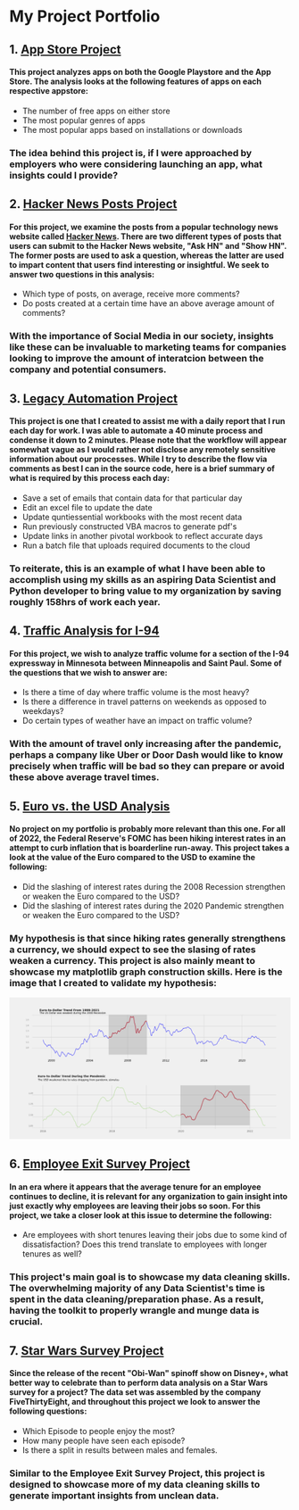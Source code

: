 # My Project Portfolio

## 1. [App Store Project](https://github.com/musicmaster81/App_Store_Project/blob/main/App%20Store%20Project.py)
#### This project analyzes apps on both the Google Playstore and the App Store. The analysis looks at the following features of apps on each respective appstore:
- The number of free apps on either store
- The most popular genres of apps
- The most popular apps based on installations or downloads

### The idea behind this project is, if I were approached by employers who were considering launching an app, what insights could I provide? 

## 2. [Hacker News Posts Project](https://github.com/musicmaster81/Hacker_News_Project/blob/main/Hacker%20News%20Post%20Project.py)
#### For this project, we examine the posts from a popular technology news website called [Hacker News](https://news.ycombinator.com/). There are two different types of posts that users can submit to the Hacker News website, "Ask HN" and "Show HN". The former posts are used to ask a question, whereas the latter are used to impart content that users find interesting or insightful. We seek to answer two questions in this analysis:
- Which type of posts, on average, receive more comments?
- Do posts created at a certain time have an above average amount of comments?

### With the importance of Social Media in our society, insights like these can be invaluable to marketing teams for companies looking to improve the amount of interatcion between the company and potential consumers. 

## 3. [Legacy Automation Project](https://github.com/musicmaster81/Legacy_Automation_Project/blob/main/Legacy%20Automation%20Project.py)
#### This project is one that I created to assist me with a daily report that I run each day for work. I was able to automate a 40 minute process and condense it down to 2 minutes. Please note that the workflow will appear somewhat vague as I would rather not disclose any remotely sensitive information about our processes. While I try to describe the flow via comments as best I can in the source code, here is a brief summary of what is required by this process each day:
- Save a set of emails that contain data for that particular day
- Edit an excel file to update the date
- Update quntiessential workbooks with the most recent data
- Run previously constructed VBA macros to generate pdf's
- Update links in another pivotal workbook to reflect accurate days
- Run a batch file that uploads required documents to the cloud

### To reiterate, this is an example of what I have been able to accomplish using my skills as an aspiring Data Scientist and Python developer to bring value to my organization by saving roughly 158hrs of work each year. 

## 4. [Traffic Analysis for I-94](https://github.com/musicmaster81/Traffic_Indicators_Project/blob/main/Traffic%20Indicators%20Project.py)
#### For this project, we wish to analyze traffic volume for a section of the I-94 expressway in Minnesota between Minneapolis and Saint Paul. Some of the questions that we wish to answer are:
- Is there a time of day where traffic volume is the most heavy?
- Is there a difference in travel patterns on weekends as opposed to weekdays?
- Do certain types of weather have an impact on traffic volume?

### With the amount of travel only increasing after the pandemic, perhaps a company like Uber or Door Dash would like to know precisely when traffic will be bad so they can prepare or avoid these above average travel times. 

## 5. [Euro vs. the USD Analysis](https://github.com/musicmaster81/EURO_vs_USD_Project/blob/main/Exchange%20Rates%20Project.py)
#### No project on my portfolio is probably more relevant than this one. For all of 2022, the Federal Reserve's FOMC has been hiking interest rates in an attempt to curb inflation that is boarderline run-away. This project takes a look at the value of the Euro compared to the USD to examine the following:
- Did the slashing of interest rates during the 2008 Recession strengthen or weaken the Euro compared to the USD?
- Did the slashing of interest rates during the 2020 Pandemic strengthen or weaken the Euro compared to the USD?

### My hypothesis is that since hiking rates generally strengthens a currency, we should expect to see the slasing of rates weaken a currency. This project is also mainly meant to showcase my matplotlib graph construction skills. Here is the image that I created to validate my hypothesis:

![](/Images/EUR_USD_Graph.png)

## 6. [Employee Exit Survey Project](https://github.com/musicmaster81/Employee_Exit_Project/blob/main/Exit%20Survey%20Project.ipynb)
#### In an era where it appears that the average tenure for an employee continues to decline, it is relevant for any organization to gain insight into just exactly why employees are leaving their jobs so soon. For this project, we take a closer look at this issue to determine the following:
- Are employees with short tenures leaving their jobs due to some kind of dissatisfaction? Does this trend translate to employees with longer tenures as well?

### This project's main goal is to showcase my data cleaning skills. The overwhelming majority of any Data Scientist's time is spent in the data cleaning/preparation phase. As a result, having the toolkit to properly wrangle and munge data is crucial. 

## 7. [Star Wars Survey Project](https://github.com/musicmaster81/Star_Wars_Survey_Project/blob/main/Star_Wars_Survey_Project.ipynb)
#### Since the release of the recent "Obi-Wan" spinoff show on Disney+, what better way to celebrate than to perform data analysis on a Star Wars survey for a project? The data set was assembled by the company FiveThirtyEight, and throughout this project we look to answer the following questions:
- Which Episode to people enjoy the most?
- How many people have seen each episode?
- Is there a split in results between males and females.

### Similar to the Employee Exit Survey Project, this project is designed to showcase more of my data cleaning skills to generate important insights from unclean data. 
